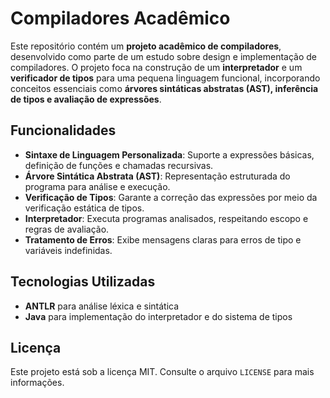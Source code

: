 # Compiladores Acadêmico

Este repositório contém um **projeto acadêmico de compiladores**, desenvolvido como parte de um estudo sobre design e implementação de compiladores. O projeto foca na construção de um **interpretador** e um **verificador de tipos** para uma pequena linguagem funcional, incorporando conceitos essenciais como **árvores sintáticas abstratas (AST), inferência de tipos e avaliação de expressões**.

## Funcionalidades
- **Sintaxe de Linguagem Personalizada**: Suporte a expressões básicas, definição de funções e chamadas recursivas.  
- **Árvore Sintática Abstrata (AST)**: Representação estruturada do programa para análise e execução.  
- **Verificação de Tipos**: Garante a correção das expressões por meio da verificação estática de tipos.  
- **Interpretador**: Executa programas analisados, respeitando escopo e regras de avaliação.  
- **Tratamento de Erros**: Exibe mensagens claras para erros de tipo e variáveis indefinidas.  

## Tecnologias Utilizadas
- **ANTLR** para análise léxica e sintática  
- **Java** para implementação do interpretador e do sistema de tipos  


## Licença
Este projeto está sob a licença MIT. Consulte o arquivo `LICENSE` para mais informações.


